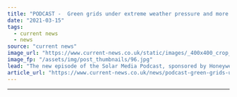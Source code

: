 ```yaml
---
title: "PODCAST -  Green grids under extreme weather pressure and more expensive solar"
date: "2021-03-15"
tags: 
  - current news
  - news
source: "current news"
image_url: "https://www.current-news.co.uk/static/images/_400x400_crop_center-center/Solar-under-Texas-Snow-Sunrun.jpg"
image_fp: "/assets/img/post_thumbnails/96.jpg"
lead: "The new episode of the Solar Media Podcast, sponsored by Honeywell, is now available stream, as we take stock of the lessons renewables and power grids can learn from recent winter storms in Texas."
article_url: "https://www.current-news.co.uk/news/podcast-green-grids-under-extreme-weather-pressure-and-more-expensive-solar?utm_source=rss-feeds&utm_medium=rss&utm_campaign=rss"
---
```


---
